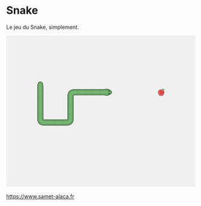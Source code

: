 # Snake

Le jeu du Snake, simplement.

![Snake](https://github.com/samet-alaca/Snake/blob/master/assets/snake.png)

https://www.samet-alaca.fr